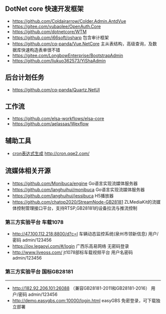 ## DotNet core 快速开发框架

* https://github.com/Coldairarrow/Colder.Admin.AntdVue
* https://gitee.com/yubaolee/OpenAuth.Core
* https://github.com/dotnetcore/WTM 
* https://github.com/i66soft/osharp 包含审计框架
* https://github.com/cq-panda/Vue.NetCore 主从表结构，高级查询，及数据库快速构造表单很不错
* https://gitee.com/LongbowEnterprise/BootstrapAdmin 
* https://github.com/liukuo362573/YiShaAdmin

## 后台计划任务

* https://github.com/cq-panda/Quartz.NetUI

## 工作流

* https://github.com/elsa-workflows/elsa-core
* https://github.com/aelassas/Wexflow

## 辅助工具
* [cron表达式生成](http://cron.qqe2.com/)  http://cron.qqe2.com/



## 流媒体相关开源

* https://github.com/Monibuca/engine Go语言实现流媒体服务器
* https://github.com/langhuihui/monibuca Go语言实现流媒体服务器
* https://github.com/langhuihui/jessibuca H5播放器
* https://github.com/chatop2020/StreamNode-GB28181   ZLMediaKit的流媒体控制管理接口平台，支持RTSP,GB28181的设备拉流与推流控制

### 第三方实验平台 车载1078
* http://47.100.112.218:8800/d?c=l   车辆动态监控系统(泉州市领新信息) 用户/密码 admin/123456
* https://iov.legaoyi.com/#/login   广西乐高易网络  无密码登录 
* http://www.liveoss.com/    jt1078部标车载视频平台  用户名密码 admin/123456


### 第三方实验平台 国标GB28181
----
* http://182.92.206.101:26088 （兼容GB28181-2011和GB28181-2016） 用户/密码 admin/123456
* http://demo.easygbs.com:10000/login.html  easyGBS 免密登录，可下载独立部署
